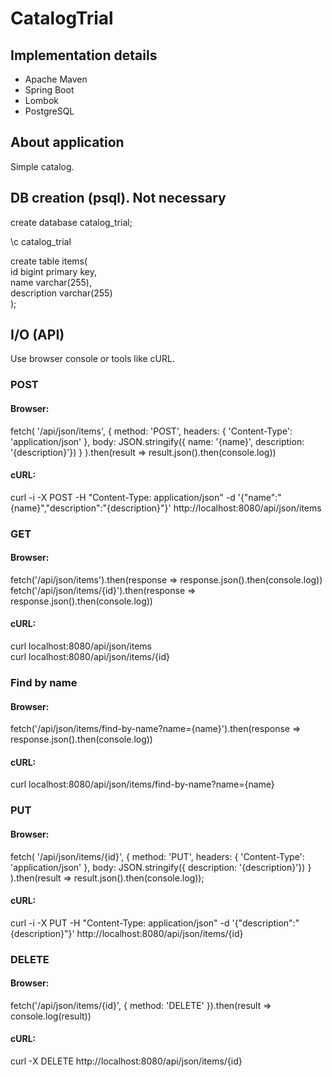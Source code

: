 # CatalogTrial

## Implementation details
* Apache Maven
* Spring Boot
* Lombok
* PostgreSQL

## About application
Simple catalog.

## DB creation (psql). Not necessary
create database catalog_trial;

\c catalog_trial

create table items(<br>
id bigint primary key,<br>
name varchar(255),<br>
description varchar(255)<br>
);

## I/O (API)
Use browser console or tools like cURL.

### POST
#### Browser:
fetch(
  '/api/json/items', 
  { 
    method: 'POST', 
    headers: { 'Content-Type': 'application/json' },
    body: JSON.stringify({ name: '{name}', description: '{description}'})
  }
).then(result => result.json().then(console.log))
#### cURL:
curl -i -X POST -H "Content-Type: application/json" -d '{"name":"{name}","description":"{description}"}' http://localhost:8080/api/json/items

### GET
#### Browser:
fetch('/api/json/items').then(response => response.json().then(console.log))<br>
fetch('/api/json/items/{id}').then(response => response.json().then(console.log))
#### cURL:
curl localhost:8080/api/json/items<br>
curl localhost:8080/api/json/items/{id}

### Find by name
#### Browser:
fetch('/api/json/items/find-by-name?name={name}').then(response => response.json().then(console.log))
#### cURL:
curl localhost:8080/api/json/items/find-by-name?name={name}

### PUT
#### Browser:
fetch(
  '/api/json/items/{id}', 
  { 
    method: 'PUT', 
    headers: { 'Content-Type': 'application/json' }, 
    body: JSON.stringify({ description: '{description}'})
  }
).then(result => result.json().then(console.log));
#### cURL:
curl -i -X PUT -H "Content-Type: application/json" -d '{"description":"{description}"}' http://localhost:8080/api/json/items/{id}

### DELETE
#### Browser:
fetch('/api/json/items/{id}', { method: 'DELETE' }).then(result => console.log(result))
#### cURL:
curl -X DELETE http://localhost:8080/api/json/items/{id}